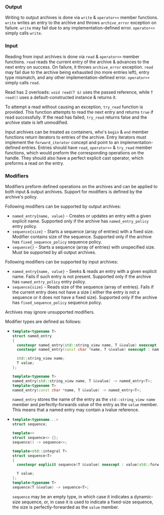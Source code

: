 ### Output

Writing to output archives is done via `write` & `operator<<` member functions. `write` writes an entry to the archive
and throws `archive_error` exception on failure. `write` may fail due to any implementation-defined error. `operator<<`
simply calls `write`.

### Input

Reading from input archives is done via `read` & `operator>>` member functions. `read` reads the current entry of the
archive & advances to the next entry on success. On failure, it throws `archive_error` exception. `read` may fail due to
the archive being exhausted (no more entries left), entry type mismatch, and any other implementation-defined
error. `operator>>` simply calls `read`.

Read has 2 overloads: `void read(T &)` uses the passed reference, while `T read()` uses a default-constructed instance &
returns it.

To attempt a read without causing an exception, `try_read` function is provided. This function attempts to read the next
entry and returns `true` if read successfully. If the read has failed, `try_read` returns false and the archive state is
left unmodified.

Input archives can be treated as containers, who's `begin` & `end` member functions return iterators to entries of the
archive. Entry iterators must implement the `forward_iterator` concept and point to an implementation-defined entries.
Entries should have `read`, `operator>>` & `try_read` member functions, which would preform the corresponding operations
on the handle. They should also have a perfect explicit cast operator, which preforms a read on the entry.

### Modifiers

Modifiers preform defined operations on the archives and can be applied to both input & output archives. Support for
modifiers is defined by the archive's policy.

Following modifiers can be supported by output archives:

* `named_entry{name, value}` - Creates or updates an entry with a given explicit name. Supported only if the archive
  has `named_entry_policy` entry policy.
* `sequence{size}` - Starts a sequence (array of entries) with a fixed size. Modifier contains size of the sequence.
  Supported only if the archive has `fixed_sequence_policy` sequence policy.
* `sequence{}` - Starts a sequence (array of entries) with unspecified size. Must be supported by all output archives.

Following modifiers can be supported by input archives:

* `named_entry{name, value}` - Seeks & reads an entry with a given explicit name. Fails if such entry is not present.
  Supported only if the archive has `named_entry_policy` entry policy.
* `sequence{size}` - Reads size of the sequence (array of entries). Fails if the current entry does not have a size (
  either the entry is not a sequence or it does not have a fixed size). Supported only if the archive
  has `fixed_sequence_policy` sequence policy.

Archives may ignore unsupported modifiers.

Modifier types are defined as follows:

* ```cpp
  template<typename T>
  struct named_entry
  {
    constexpr named_entry(std::string_view name, T &&value) noexcept : name(name), value(std::forward<T>(value)) {}
    constexpr named_entry(const char *name, T &&value) noexcept : name(name), value(std::forward<T>(value)) {}

    std::string_view name;
    T value;
  };

  template<typename T>
  named_entry(std::string_view name, T &&value) -> named_entry<T>;
  template<typename T>
  named_entry(const char *name, T &&value) -> named_entry<T>;
  ```
  `named_entry` stores the name of the entry as the `std::string_view name` member and perfectly-forwards value of the
  entry as the `value` member. This means that a named entry may contain a lvalue reference.

* ```cpp
  template<typename...>
  struct sequence;
  
  template<>
  struct sequence<> {};
  sequence() -> sequence<>;

  template<std::integral T>
  struct sequence<T>
  {
    constexpr explicit sequence(T &&value) noexcept : value(std::forward<T>(value)) {}

    T value;
  };
  template<typename T>
  sequence(T &&value) -> sequence<T>;
  ```
  `sequence` may be an empty type, in which case it indicates a dynamic-size sequence, or, in case it is used to
  indicate a fixed-size sequence, the size is perfectly-forwarded as the `value` member.